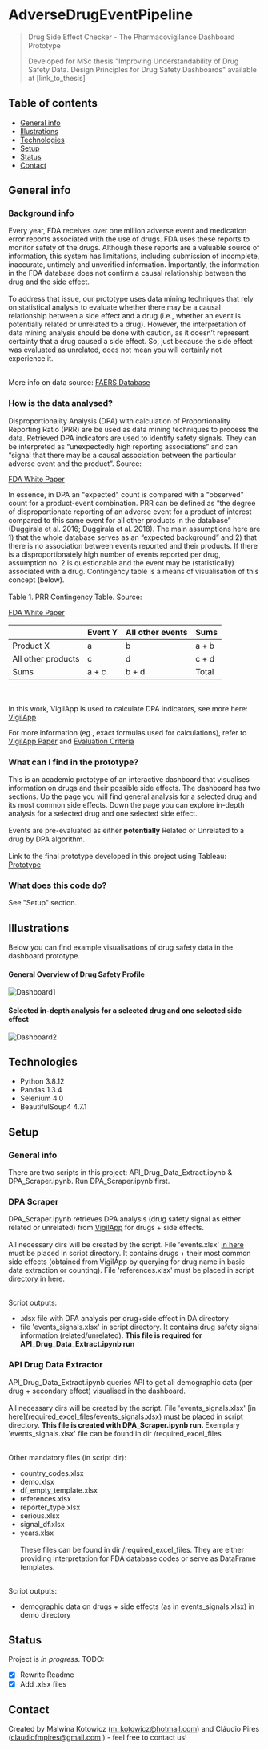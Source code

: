 # AdverseDrugEventPipeline

> Drug Side Effect Checker - The Pharmacovigilance Dashboard Prototype
> 
> Developed for MSc thesis "Improving Understandability of Drug Safety Data. Design Principles for Drug Safety Dashboards" available at [link_to_thesis]




## Table of contents
* [General info](#general-info)
* [Illustrations](#illustrations)
* [Technologies](#technologies)
* [Setup](#setup)
* [Status](#status)
* [Contact](#contact)

## General info

<h3> Background info </h3>
Every year, FDA receives over one million adverse event and medication error reports associated with the use of drugs. FDA uses these reports to monitor safety of the drugs. Although these reports are a valuable source of information, this system has limitations, including submission of incomplete, inaccurate, untimely and unverified information. Importantly, the information in the FDA database does not confirm a causal relationship between the drug and the side effect. 
<br> </br>
To address that issue, our prototype uses data mining techniques that rely on statistical analysis to evaluate whether there may be a causal relationship between a side effect and a drug (i.e., whether an event is potentially related or unrelated to a drug). However, the interpretation of data mining analysis should be done with caution, as it doesn’t represent certainty that a drug caused a side effect. So, just because the side effect was evaluated as unrelated, does not mean you will certainly not experience it. 
<br> </br>

More info on data source: [FAERS Database](https://www.fda.gov/drugs/surveillance/questions-and-answers-fdas-adverse-event-reporting-system-faers)

<h3> How is the data analysed? </h3>
Disproportionality Analysis (DPA) with calculation of Proportionality Reporting Ratio (PRR) are be used as data mining techniques to process the data. Retrieved DPA indicators are used to identify safety signals. They can be interpreted as “unexpectedly high reporting associations” and can “signal that there may be a causal association between the particular adverse event and the product”. Source: 

[FDA White Paper](https://www.fda.gov/science-research/data-mining/data-mining-fda-white-paper)

In essence, in DPA an "expected" count is compared with a "observed" count for a product-event combination. PRR can be defined as “the degree of disproportionate reporting of an adverse event for a product of interest compared to this same event for all other products in the database” (Duggirala et al. 2016; Duggirala et al. 2018). The main assumptions here are 1) that the whole database serves as an “expected background” and 2) that there is no association between events reported and their products. If there is a disproportionately high number of events reported per drug, assumption no. 2 is questionable and the event may be (statistically) associated with a drug. Contingency table is a means of visualisation of this concept (below).
<br> </br>
Table 1. PRR Contingency Table. Source: 

[FDA White Paper](https://www.fda.gov/science-research/data-mining/data-mining-fda-white-paper)

|                    | Event Y | All other events | Sums  |
|--------------------|---------|------------------|-------|
| Product X          | a       | b                | a + b |
| All other products | c       | d                | c + d |
| Sums               | a + c   | b + d            | Total |

<br> </br>
In this work, VigilApp is used to calculate DPA indicators, see more here: [VigilApp](https://openvigil.pharmacology.uni-kiel.de/openvigilfda.php#)

For more information (eg., exact formulas used for calculations), refer to [VigilApp Paper](https://journals.plos.org/plosone/article?id=10.1371/journal.pone.0157753) and [Evaluation Criteria](https://onlinelibrary.wiley.com/doi/10.1002/pds.677)

<h3> What can I find in the prototype? </h3>

This is an academic prototype of an interactive dashboard that visualises information on drugs and their possible side effects. The dashboard has two sections. Up the page you will find general analysis for a selected drug and its most common side effects. Down the page you can explore in-depth analysis for a selected drug and one selected side effect.
<br> </br>
Events are pre-evaluated as either <b>potentially</b> Related or Unrelated to a drug by DPA algorithm. 
<br> </br>
Link to the final prototype developed in this project using Tableau: [Prototype](https://public.tableau.com/app/profile/cl.udio.pires4914/viz/DrugSideEffectChecker/DrugSideEffectChecker)

<h3> What does this code do? </h3>
See "Setup" section.

## Illustrations
Below you can find example visualisations of drug safety data in the dashboard prototype.

<h4> General Overview of Drug Safety Profile </h4>

![Dashboard1](img/dashboard1.png)

<h4> Selected in-depth analysis for a selected drug and one selected side effect </h4>

![Dashboard2](img/dashboard2.png)

## Technologies
* Python 3.8.12
* Pandas 1.3.4
* Selenium 4.0
* BeautifulSoup4 4.7.1

## Setup
<h3> General info </h3>
There are two scripts in this project: API_Drug_Data_Extract.ipynb & DPA_Scraper.ipynb. Run DPA_Scraper.ipynb first.

<h3> DPA Scraper </h3>

DPA_Scraper.ipynb retrieves DPA analysis (drug safety signal as either related or unrelated) from [VigilApp](https://openvigil.pharmacology.uni-kiel.de/openvigilfda.php#) for drugs + side effects.
<br> </br>
All necessary dirs will be created by the script. File 'events.xlsx' [in here](required_excel_files/events.xlsx) must be placed in script directory. It contains drugs + their most common side effects (obtained from VigilApp by querying for drug name in basic data extraction or counting). File 'references.xlsx' must be placed in script directory [in here](required_excel_files/references.xlsx). 
<br> </br>

Script outputs:
- .xlsx file with DPA analysis per drug+side effect in DA directory
- file 'events_signals.xlsx' in script directory. It contains drug safety signal information (related/unrelated). <b>This file is required for API_Drug_Data_Extract.ipynb run </b>

<h3> API Drug Data Extractor </h3>
API_Drug_Data_Extract.ipynb queries API to get all demographic data (per drug + secondary effect) visualised in the dashboard. 
<br> </br>
All necessary dirs will be created by the script. File 'events_signals.xlsx' [in here](required_excel_files/events_signals.xlsx) must be placed in script directory. <b> This file is created with DPA_Scraper.ipynb run. </b> Exemplary 'events_signals.xlsx' file can be found in dir /required_excel_files
<br> </br>

Other mandatory files (in script dir):
- country_codes.xlsx
- demo.xlsx
- df_empty_template.xlsx
- references.xlsx
- reporter_type.xlsx
- serious.xlsx
- signal_df.xlsx
- years.xlsx
<br> </br>
These files can be found in dir /required_excel_files. They are either providing interpretation for FDA database codes or serve as DataFrame templates.
<br> </br>

Script outputs:
- demographic data on drugs + side effects (as in events_signals.xlsx) in demo directory

## Status
Project is _in progress_. TODO: 
- [x] Rewrite Readme
- [x] Add .xlsx files

## Contact
Created by Malwina Kotowicz (m_kotowicz@hotmail.com) and Cláudio Pires (claudiofmpires@gmail.com ) - feel free to contact us!

